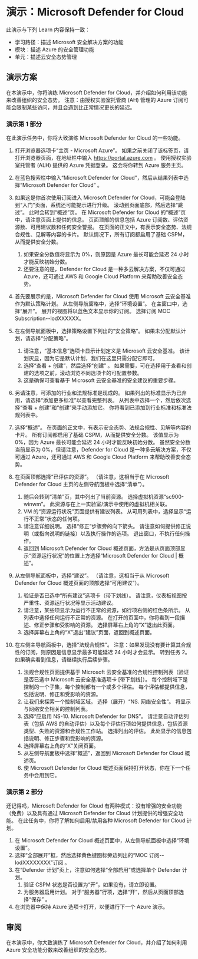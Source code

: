 <!---
---
Demo: Title: 'Microsoft Defender for Cloud' Learning Path/Module/Unit: '学习路径：描述 Microsoft 安全解决方案的功能；模块 2：描述 Azure 的安全管理功能；第 3 单元：描述云安全态势管理'
---
--->

# 演示：Microsoft Defender for Cloud

此演示与下列 Learn 内容保持一致：

- 学习路径：描述 Microsoft 安全解决方案的功能
- 模块：描述 Azure 的安全管理功能
- 单元：描述云安全态势管理

## 演示方案

在本演示中，你将演练 Microsoft Defender for Cloud，并介绍如何利用该功能来改善组织的安全态势。  注意：由授权实验室托管商 (AH) 管理的 Azure 订阅可能会限制某些访问，并且会遇到比正常情况更长的延迟。

### 演示第 1 部分

在此演示任务中，你将大致演练 Microsoft Defender for Cloud 的一些功能。

1. 打开浏览器选项卡“主页 - Microsoft Azure”。  如果之前关闭了该标签页，请打开浏览器页面，在地址栏中输入 https://portal.azure.com 。 使用授权实验室托管者 (ALH) 提供的 Azure 凭据登录。  这会将你转到 Azure 服务主页。

1. 在蓝色搜索栏中输入“Microsoft Defender for Cloud”，然后从结果列表中选择“Microsoft Defender for Cloud” 。

1. 如果这是你首次使用订阅进入 Microsoft Defender for Cloud，可能会登陆到“入门”页面，系统还可能提示进行升级。  滚动到页面底部，然后选择“跳过”。  此时会转到“概述”页。 在 Microsoft Defender for Cloud 的“概述”页中，请注意页面上提供的信息。  页面顶部的信息包括 Azure 订阅数、评估资源数、可用建议数和任何安全警报。  在页面的正文中，有表示安全态势、法规合规性、见解等内容的卡片。  默认情况下，所有订阅都启用了基础 CSPM，从而提供安全分数。  
    1. 如果安全分数值将显示为 0%，则原因是 Azure 最长可能会延迟 24 小时才能反映初始分数。  
    1. 还要注意的是，Defender for Cloud 是一种多云解决方案，不仅可通过 Azure，还可通过 AWS 和 Google Cloud Platform 来帮助改善安全态势。

1. 首先要展示的是，Microsoft Defender for Cloud 使用 Microsoft 云安全基准作为默认策略计划。  从左侧导航窗格中，选择“环境设置”。 在主窗口中，选择“展开”。  展开的视图将以蓝色文本显示你的订阅。  选择订阅 MOC Subscription--lodXXXXXX。

1. 在左侧导航面板中，选择策略设置下列出的“安全策略”。 如果未分配默认计划，请选择“分配策略”。
    1. 请注意，“基本信息”选项卡显示计划定义是 Microsoft 云安全基准。  该计划灰显，因为它是默认计划，我们在这里只需分配它即可。
    1. 选择“查看 + 创建”，然后选择“创建” 。 如果需要，可在选择用于查看和创建的选项之前，滚动浏览不同选项卡的可配置参数。
    1. 这是确保可查看基于 Microsoft 云安全基准的安全建议的重要步骤。  

1. 另请注意，可添加的行业和法规标准是现成的。 如果列出的标准显示为已弃用，请选择“添加更多标准”以查看完整列表。  从列表中选择一个，然后依次选择“查看 + 创建”和“创建”来手动添加它。   你将看到已添加到行业标准和标准法规列表中。

1. 选择“概述”。  在页面的正文中，有表示安全态势、法规合规性、见解等内容的卡片。  所有订阅都启用了基础 CSPM，从而提供安全分数。 该值显示为 0%，因为 Azure 最长可能会延迟 24 小时才能反映初始分数。  虽然安全分数当前显示为 0%，但请注意，Defender for Cloud 是一种多云解决方案，不仅可通过 Azure，还可通过 AWS 和 Google Cloud Platform 来帮助改善安全态势。

1. 在页面顶部选择“已评估的资源”。  （请注意，这相当于在 Microsoft Defender for Cloud 主页的左侧导航面板中选择“清单”）。
    1. 随后会转到“清单”页，其中列出了当前资源。 选择虚拟机资源“sc900-winwm”。 此资源与在上一实验室/演示中使用的虚拟机相关联。
    1. VM 的“资源运行状况”页面提供有建议列表。  从可用列表中，选择显示“运行不正常”状态的任何项。
    1. 请注意详细说明。  选择“修正”步骤旁的向下箭头。 请注意如何提供修正说明（或指向说明的链接）以及执行操作的选项。  退出窗口，不执行任何操作。
    1. 返回到 Microsoft Defender for Cloud 概述页面，方法是从页面顶部显示“资源运行状况”的位置上方选择“Microsoft Defender for Cloud | 概述”。

1. 从左侧导航面板中，选择“建议”。  （请注意，这相当于从 Microsoft Defender for Cloud 概述页面的顶部选择“可用建议”）。
    1. 验证是否已选中“所有建议”选项卡（带下划线）。  请注意，仪表板视图按严重性、资源运行状况等显示活动建议。
    1. 请注意，某些项显示为运行不正常的资源，如行项右侧的红色条所示。  从列表中选择任何运行不正常的资源。  在打开的页面中，你将看到一段描述、修正步骤和受影响的资源。 选择屏幕右上角的“X”退出此页面。
    1. 选择屏幕右上角的“X”退出“建议”页面，返回到概述页面。

1. 在左侧主导航面板中，选择“法规合规性”。  注意：如果发现没有要计算其合规性的订阅，则原因是信息显示最多可能延迟 24 小时才会显示。 转到任务 2。  如果确实看到信息，请继续执行后续步骤。
    1. 法规合规性页面提供基于 Microsoft 云安全基准的合规性控制列表（验证是否已选中 Microsoft 云安全基准选项卡 [带下划线]）。 每个控制域下是控制的一个子集，每个控制都有一个或多个评估。 每个评估都提供信息，包括说明、修正和受影响的资源。
    1. 让我们来探索一个控制域区域。 选择（展开）“NS. 网络安全性”。 将显示与网络安全相关的控制列表。
    1. 选择“应启用 NS-10. Microsoft Defender for DNS”。 请注意自动评估列表（包括 AWS 的自动评估）以及每个评估行项如何提供信息，包括资源类型、失败的资源和合规性工作站。 选择列出的评估。  此处显示的信息包括说明、修正步骤和受影响的资源。
    1. 选择屏幕右上角的“X”关闭页面。
    1. 从左侧导航面板中选择“概述”，返回到 Microsoft Defender for Cloud 概述页。
    1. 使 Microsoft Defender for Cloud 概述页面保持打开状态，你在下一个任务中会用到它。

### 演示第 2 部分

还记得吗，Microsoft Defender for Cloud 有两种模式：没有增强的安全功能（免费）以及具有通过 Microsoft Defender for Cloud 计划提供的增强安全功能。 在此任务中，你将了解如何启用/禁用各种 Microsoft Defender for Cloud 计划。

1. 在 Microsoft Defender for Cloud 概述页面中，从左侧导航面板中选择“环境设置”。
1. 选择“全部展开”框，然后选择黄色键图标旁边列出的“MOC 订阅--lodXXXXXXXX”订阅 。
1. 在“Defender 计划”页上，注意如何选择“全部启用”或选择单个 Defender 计划。 
    1. 验证 CSPM 状态是否设置为“开”，如果没有，请立即设置。  
    1. 为服务器启用计划。  对于“服务器”行项，选择“开”，然后从页面顶部选择“保存” 。
1. 在浏览器中保持 Azure 选项卡打开，以便进行下一个 Azure 演示。

## 审阅

在本演示中，你大致演练了 Microsoft Defender for Cloud，并介绍了如何利用 Azure 安全功能分数来改善组织的安全态势。
